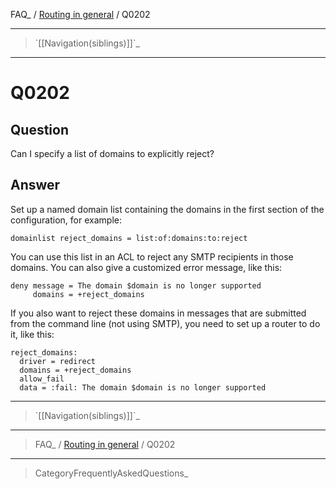 FAQ\_ / [Routing in general](FAQ/Routing_in_general) / Q0202

* * * * *

> \`[[Navigation(siblings)]]\`\_

* * * * *

Q0202
=====

Question
--------

Can I specify a list of domains to explicitly reject?

Answer
------

Set up a named domain list containing the domains in the first section
of the configuration, for example:

    domainlist reject_domains = list:of:domains:to:reject

You can use this list in an ACL to reject any SMTP recipients in those
domains. You can also give a customized error message, like this:

    deny message = The domain $domain is no longer supported
         domains = +reject_domains

If you also want to reject these domains in messages that are submitted
from the command line (not using SMTP), you need to set up a router to
do it, like this:

    reject_domains:
      driver = redirect
      domains = +reject_domains
      allow_fail
      data = :fail: The domain $domain is no longer supported

* * * * *

> \`[[Navigation(siblings)]]\`\_

* * * * *

> FAQ\_ / [Routing in general](FAQ/Routing_in_general) / Q0202

* * * * *

> CategoryFrequentlyAskedQuestions\_
